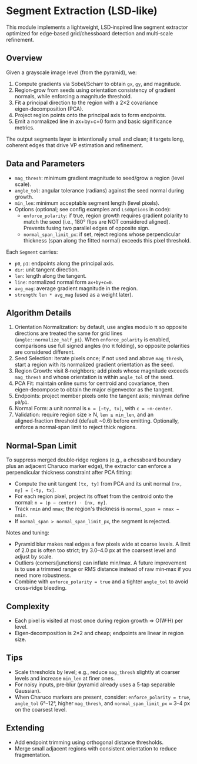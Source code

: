 # Segment Extraction (LSD‑like)

This module implements a lightweight, LSD‑inspired line segment extractor optimized for edge‑based grid/chessboard detection and multi‑scale refinement.

## Overview

Given a grayscale image level (from the pyramid), we:

1. Compute gradients via Sobel/Scharr to obtain `gx`, `gy`, and magnitude.
2. Region‑grow from seeds using orientation consistency of gradient normals, while enforcing a magnitude threshold.
3. Fit a principal direction to the region with a 2×2 covariance eigen‑decomposition (PCA).
4. Project region points onto the principal axis to form endpoints.
5. Emit a normalized line in ax+by+c=0 form and basic significance metrics.

The output segments layer is intentionally small and clean; it targets long, coherent edges that drive VP estimation and refinement.

## Data and Parameters

- `mag_thresh`: minimum gradient magnitude to seed/grow a region (level scale).
- `angle_tol`: angular tolerance (radians) against the seed normal during growth.
- `min_len`: minimum acceptable segment length (level pixels).
- Options (optional; see config examples and `LsdOptions` in code):
  - `enforce_polarity`: if true, region growth requires gradient polarity to match the seed (i.e., 180° flips are NOT considered aligned). Prevents fusing two parallel edges of opposite sign.
  - `normal_span_limit_px`: if set, reject regions whose perpendicular thickness (span along the fitted normal) exceeds this pixel threshold.

Each `Segment` carries:

- `p0`, `p1`: endpoints along the principal axis.
- `dir`: unit tangent direction.
- `len`: length along the tangent.
- `line`: normalized normal form `ax+by+c=0`.
- `avg_mag`: average gradient magnitude in the region.
- `strength`: `len * avg_mag` (used as a weight later).

## Algorithm Details

1. Orientation Normalization: by default, use angles modulo π so opposite directions are treated the same for grid lines (`angle::normalize_half_pi`). When `enforce_polarity` is enabled, comparisons use full signed angles (no π folding), so opposite polarities are considered different.
2. Seed Selection: iterate pixels once; if not used and above `mag_thresh`, start a region with its normalized gradient orientation as the seed.
3. Region Growth: visit 8‑neighbors; add pixels whose magnitude exceeds `mag_thresh` and whose orientation is within `angle_tol` of the seed.
4. PCA Fit: maintain online sums for centroid and covariance, then eigen‑decompose to obtain the major eigenvector as the tangent.
5. Endpoints: project member pixels onto the tangent axis; min/max define `p0`/`p1`.
6. Normal Form: a unit normal is `n = [−ty, tx]`, with `c = −n·center`.
7. Validation: require region size ≥ N, `len ≥ min_len`, and an aligned‑fraction threshold (default ~0.6) before emitting. Optionally, enforce a normal‑span limit to reject thick regions.

## Normal‑Span Limit

To suppress merged double‑ridge regions (e.g., a chessboard boundary plus an adjacent Charuco marker edge), the extractor can enforce a perpendicular thickness constraint after PCA fitting:

- Compute the unit tangent `[tx, ty]` from PCA and its unit normal `[nx, ny] = [-ty, tx]`.
- For each region pixel, project its offset from the centroid onto the normal: `n = (p − center) · [nx, ny]`.
- Track `nmin` and `nmax`; the region's thickness is `normal_span = nmax − nmin`.
- If `normal_span > normal_span_limit_px`, the segment is rejected.

Notes and tuning:
- Pyramid blur makes real edges a few pixels wide at coarse levels. A limit of 2.0 px is often too strict; try 3.0–4.0 px at the coarsest level and adjust by scale.
- Outliers (corners/junctions) can inflate min/max. A future improvement is to use a trimmed range or RMS distance instead of raw min‑max if you need more robustness.
- Combine with `enforce_polarity = true` and a tighter `angle_tol` to avoid cross‑ridge bleeding.

## Complexity

- Each pixel is visited at most once during region growth ⇒ O(W·H) per level.
- Eigen‑decomposition is 2×2 and cheap; endpoints are linear in region size.

## Tips

- Scale thresholds by level; e.g., reduce `mag_thresh` slightly at coarser levels and increase `min_len` at finer ones.
- For noisy inputs, pre‑blur (pyramid already uses a 5‑tap separable Gaussian).
- When Charuco markers are present, consider: `enforce_polarity = true`, `angle_tol` 6°–12°, higher `mag_thresh`, and `normal_span_limit_px` ≈ 3–4 px on the coarsest level.

## Extending

- Add endpoint trimming using orthogonal distance thresholds.
- Merge small adjacent regions with consistent orientation to reduce fragmentation.
